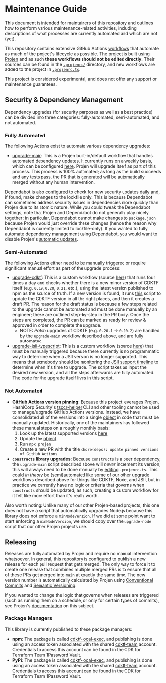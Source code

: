 # Maintenance Guide

This document is intended for maintainers of this repository and outlines how to perform various maintenance-related activities, including descriptions of what processes are currently automated and which are not (yet).

This repository contains extensive GitHub Actions [workflows](https://github.com/cdktf/cdktf-local-exec/tree/main/.github/workflows) that automate as much of the project's lifecycle as possible. The project is built using [Projen](https://projen.io/) and as such **these workflows should not be edited directly**. Their sources can be found in the [`.projenrc/`](https://github.com/cdktf/cdktf-local-exec/tree/main/projenrc) directory, and new workflows are added to the project in [`.projenrc.ts`](https://github.com/cdktf/cdktf-local-exec/blob/main/.projenrc.ts).

This project is considered experimental, and does not offer any support or maintenance guarantees.


## Security & Dependency Management

Dependency upgrades (for security purposes as well as a best practice) can be divided into three categories: fully-automated, semi-automated, and not automated.

### Fully Automated

The following Actions exist to automate various dependency upgrades:

- [upgrade-main](https://github.com/cdktf/cdktf-local-exec/actions/workflows/upgrade-main.yml): This is a Projen built-in/default workflow that handles automated dependency updates. It currently runs on a weekly basis, which can be configured [here](https://github.com/cdktf/cdktf-local-exec/blob/80228524bc07c2b48f2811051fb501adecf7f7d4/.projenrc.ts#L54). Projen will upgrade itself as part of this process. This process is 100% automated; as long as the build succeeds and any tests pass, the PR that is generated will be automatically merged without any human intervention.

Dependabot is also [configured](https://github.com/cdktf/cdktf-local-exec/blob/main/.github/dependabot.yml) to check for new security updates daily and, if found, make changes to the lockfile only. This is because Dependabot can sometimes address security issues in dependencies more quickly than Projen due to its atomic nature. While you could tweak the Dependabot settings, note that Projen and Dependabot do not generally play nicely together; in particular, Dependabot cannot make changes to `package.json` because Projen would just override these changes (hence the reason why Dependabot is currently limited to lockfile-only). If you wanted to fully automate dependency management using Dependabot, you would want to disable Projen's [automatic updates](https://projen.io/docs/api/typescript#projen.typescript.TypeScriptProjectOptions.property.depsUpgrade).

### Semi-Automated

The following Actions either need to be manually triggered or require significant manual effort as part of the upgrade process:

- [upgrade-cdktf](https://github.com/cdktf/cdktf-local-exec/actions/workflows/upgrade-cdktf.yml): This is a custom workflow (source [here](https://github.com/cdktf/cdktf-local-exec/blob/main/projenrc/upgrade-cdktf.ts)) that runs four times a day and checks whether there is a new minor version of CDKTF itself (e.g. `0.19`, `0.20`, `0.21`, etc.), using the latest version published to npm as the source of truth. If a new version is found, it runs [this](https://github.com/cdktf/cdktf-local-exec/blob/main/scripts/update-cdktf.sh) script to update the CDKTF version in all the right places, and then it creates a draft PR. The reason for the draft status is because a few steps related to the upgrade cannot be automated and must be done manually by an engineer; these are outlined step-by-step in the PR body. Once the steps are completed, the PR can be marked as ready for review & approved in order to complete the upgrade.
  - NOTE: _Patch_ upgrades of CDKTF (e.g. `0.20.1` -> `0.20.2`) are handled by the `upgrade-main` workflow described above, and are fully automated.
- [upgrade-jsii-typescript](https://github.com/cdktf/cdktf-local-exec/actions/workflows/upgrade-jsii-typescript.yml): This is a custom workflow (source [here](https://github.com/cdktf/cdktf-local-exec/blob/main/projenrc/upgrade-jsii-typescript.ts)) that must be manually triggered because there currently is no programmatic way to determine when a JSII version is no longer supported. This means that somebody should be monitoring the [JSII support timeline](https://github.com/aws/jsii-compiler/blob/main/README.md#gear-maintenance--support) to determine when it's time to upgrade. The script takes as input the desired new version, and all the steps afterwards are fully automated. The code for the upgrade itself lives in [this](https://github.com/cdktf/cdktf-local-exec/blob/main/scripts/update-jsii-typescript.sh) script.

### Not Automated

- **GitHub Actions version pinning**: Because this project leverages Projen, HashiCorp Security's [tsccr-helper](https://github.com/hashicorp/security-tsccr?tab=readme-ov-file#tsccr-helper-cli) CLI and other tooling cannot be used to manage/upgrade GitHub Actions versions. Instead, we have consolidated all of the versions into a single [object](https://github.com/cdktf/cdktf-local-exec/blob/80228524bc07c2b48f2811051fb501adecf7f7d4/.projenrc.ts#L17-L29) in code that must be manually updated. Historically, one of the maintainers has followed these manual steps on a roughly monthly basis:
  1. Look up the latest supported versions [here](https://github.com/hashicorp/security-tsccr/tree/main/components/github_actions)
  2. Update the [object](https://github.com/cdktf/cdktf-local-exec/blob/80228524bc07c2b48f2811051fb501adecf7f7d4/.projenrc.ts#L17-L29)
  3. Run `npx projen`
  4. Create a new PR with the title `chore(deps): update pinned versions of GitHub Actions`
- **`constructs` library upgrades**: Because `constructs` is a peer dependency, the `upgrade-main` script described above will _never_ increment its version; this will always need to be done manually by [editing](https://github.com/cdktf/cdktf-local-exec/blob/80228524bc07c2b48f2811051fb501adecf7f7d4/.projenrc.ts#L31) `.projenrc.ts`. This could _in theory_ be (semi)automated like some of our other upgrade workflows described above for things like CDKTF, Node, and JSII, but in practice we currently have no logic or criteria that governs when `constructs` should be updated; as such, creating a custom workflow for it felt like more effort than it's really worth.

Also worth noting: Unlike many of our other Projen-based projects, this one does not have a script that automatically upgrades Node.js because this library does not enforce a `minNodeVersion`. If we did at some point want to start enforcing a `minNodeVersion`, we should copy over the `upgrade-node` script that our other Projen projects use.


## Releasing

Releases are fully automated by Projen and require no manual intervention whatsoever. In general, this repository is configured to publish a new release for each pull request that gets merged. The only way to force it to create one release that combines multiple merged PRs is to ensure that all of these PRs get merged into `main` at exactly the same time. The new version number is automatically calculated by Projen using [Conventional Commits](https://www.conventionalcommits.org/en/v1.0.0/) and [Semantic Versioning](https://semver.org/).

If you wanted to change the logic that governs when releases are triggered (such as running them on a schedule, or only for certain types of commits), see Projen's [documentation](https://projen.io/docs/publishing/releases-and-versioning) on this subject.

### Package Managers

This library is currently published to these package managers:

- **npm**: The package is called [cdktf-local-exec](https://www.npmjs.com/package/cdktf-local-exec), and publishing is done using an access token associated with the shared [cdktf-team](https://www.npmjs.com/~cdktf-team) account. Credentials to access this account can be found in the CDK for Terraform Team 1Password Vault.
- **PyPi**: The package is called [cdktf-local-exec](https://pypi.org/project/cdktf-local-exec), and publishing is done using an access token associated with the shared [cdktf-team](https://pypi.org/user/cdktf-team/) account. Credentials to access this account can be found in the CDK for Terraform Team 1Password Vault.
